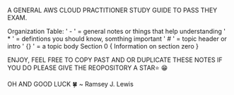A GENERAL AWS CLOUD PRACTITIONER STUDY GUIDE TO PASS THEY EXAM.

Organization Table:
' - ' = general notes or things that help understanding
' * ' = defintions you should know, somthing important
' # ' = topic header or intro
' {} ' = a topic body Section 0 { Information on section zero }

ENJOY, FEEL FREE TO COPY PAST AND OR DUPLICATE THESE NOTES IF YOU DO PLEASE GIVE THE REOPOSITORY A STAR⭐️  😁

 OH AND GOOD LUCK 🍀
        ~ Ramsey J. Lewis
